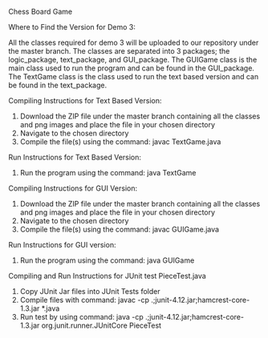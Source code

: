 Chess Board Game

Where to Find the Version for Demo 3:

All the classes required for demo 3 will be uploaded to our repository under the master branch. The classes are separated into 3 packages; the logic_package, text_package, and GUI_package. The GUIGame class is the main class used to run the program and can be found in the GUI_package. The TextGame class is the class used to run the text based version and can be found in the text_package.

Compiling Instructions for Text Based Version:
1. Download the ZIP file under the master branch containing all the classes and png images and place the file in your chosen directory
2. Navigate to the chosen directory
3. Compile the file(s) using the command: javac TextGame.java

Run Instructions for Text Based Version:
1. Run the program using the command: java TextGame 

Compiling Instructions for GUI Version:
1. Download the ZIP file under the master branch containing all the classes and png images and place the file in your chosen directory
2. Navigate to the chosen directory
3. Compile the file(s) using the command: javac GUIGame.java 

Run Instructions for GUI version:
1. Run the program using the command: java GUIGame 

Compiling and Run Instructions for JUnit test PieceTest.java
1. Copy JUnit Jar files into JUnit Tests folder
2. Compile files with command: javac -cp .;junit-4.12.jar;hamcrest-core-1.3.jar *.java
3. Run test by using command: java -cp .;junit-4.12.jar;hamcrest-core-1.3.jar org.junit.runner.JUnitCore PieceTest
